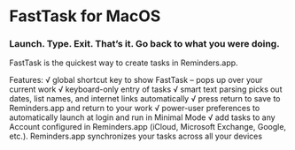# FastTask for MacOS
### Launch. Type. Exit. That’s it. Go back to what you were doing.

FastTask is the quickest way to create tasks in Reminders.app.

Features:
√ global shortcut key to show FastTask – pops up over your current work
√ keyboard-only entry of tasks
√ smart text parsing picks out dates, list names, and internet links automatically
√ press return to save to Reminders.app and return to your work
√ power-user preferences to automatically launch at login and run in Minimal Mode
√ add tasks to any Account configured in Reminders.app (iCloud, Microsoft Exchange, Google, etc.).  Reminders.app synchronizes your tasks across all your devices
